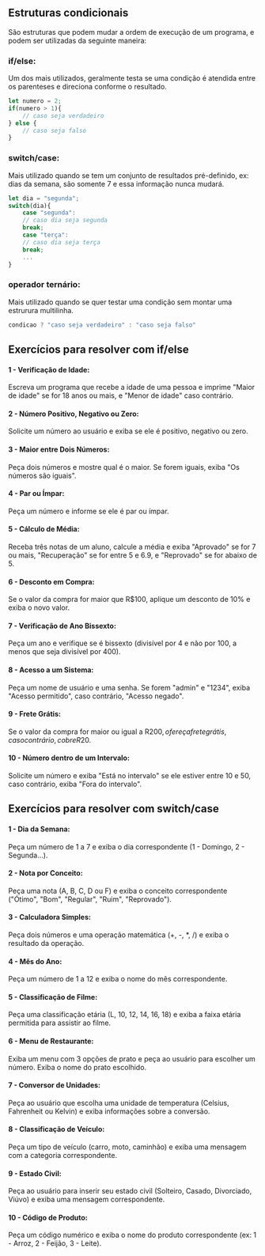 ## Estruturas condicionais

São estruturas que podem mudar a ordem de execução de um programa, e podem ser utilizadas da seguinte maneira: 

### if/else:
Um dos mais utilizados, geralmente testa se uma condição é atendida entre os parenteses e direciona conforme o resultado.

```javascript
let numero = 2;
if(numero > 1){
    // caso seja verdadeiro
} else {
    // caso seja falso
}
```

### switch/case:
Mais utilizado quando se tem um conjunto de resultados pré-definido, ex: dias da semana, são somente 7 e essa informação nunca mudará.

```javascript
let dia = "segunda";
switch(dia){
    case "segunda":
    // caso dia seja segunda
    break;
    case "terça":
    // caso dia seja terça
    break;
    ...
}
```

### operador ternário:
Mais utilizado quando se quer testar uma condição sem montar uma estrurura multilinha.

```javascript
condicao ? "caso seja verdadeiro" : "caso seja falso"
```

## Exercícios para resolver com if/else

#### 1 - Verificação de Idade:
Escreva um programa que recebe a idade de uma pessoa e imprime "Maior de idade" se for 18 anos ou mais, e "Menor de idade" caso contrário.

#### 2 - Número Positivo, Negativo ou Zero:
Solicite um número ao usuário e exiba se ele é positivo, negativo ou zero.

#### 3 - Maior entre Dois Números:
Peça dois números e mostre qual é o maior. Se forem iguais, exiba "Os números são iguais".

#### 4 - Par ou Ímpar:
Peça um número e informe se ele é par ou ímpar.

#### 5 - Cálculo de Média:
Receba três notas de um aluno, calcule a média e exiba "Aprovado" se for 7 ou mais, "Recuperação" se for entre 5 e 6.9, e "Reprovado" se for abaixo de 5.

#### 6 - Desconto em Compra:
Se o valor da compra for maior que R$100, aplique um desconto de 10% e exiba o novo valor.

#### 7 - Verificação de Ano Bissexto:
Peça um ano e verifique se é bissexto (divisível por 4 e não por 100, a menos que seja divisível por 400).

#### 8 - Acesso a um Sistema:
Peça um nome de usuário e uma senha. Se forem "admin" e "1234", exiba "Acesso permitido", caso contrário, "Acesso negado".

#### 9 - Frete Grátis:
Se o valor da compra for maior ou igual a R$200, ofereça frete grátis, caso contrário, cobre R$20.

#### 10 - Número dentro de um Intervalo:
Solicite um número e exiba "Está no intervalo" se ele estiver entre 10 e 50, caso contrário, exiba "Fora do intervalo".

## Exercícios para resolver com switch/case

#### 1 - Dia da Semana:
Peça um número de 1 a 7 e exiba o dia correspondente (1 - Domingo, 2 - Segunda...).

#### 2 - Nota por Conceito:
Peça uma nota (A, B, C, D ou F) e exiba o conceito correspondente ("Ótimo", "Bom", "Regular", "Ruim", "Reprovado").

#### 3 - Calculadora Simples:
Peça dois números e uma operação matemática (+, -, *, /) e exiba o resultado da operação.

#### 4 - Mês do Ano:
Peça um número de 1 a 12 e exiba o nome do mês correspondente.

#### 5 - Classificação de Filme:
Peça uma classificação etária (L, 10, 12, 14, 16, 18) e exiba a faixa etária permitida para assistir ao filme.

#### 6 - Menu de Restaurante:
Exiba um menu com 3 opções de prato e peça ao usuário para escolher um número. Exiba o nome do prato escolhido.

#### 7 - Conversor de Unidades:
Peça ao usuário que escolha uma unidade de temperatura (Celsius, Fahrenheit ou Kelvin) e exiba informações sobre a conversão.

#### 8 - Classificação de Veículo:
Peça um tipo de veículo (carro, moto, caminhão) e exiba uma mensagem com a categoria correspondente.

#### 9 - Estado Civil:
Peça ao usuário para inserir seu estado civil (Solteiro, Casado, Divorciado, Viúvo) e exiba uma mensagem correspondente.

#### 10 - Código de Produto:
Peça um código numérico e exiba o nome do produto correspondente (ex: 1 - Arroz, 2 - Feijão, 3 - Leite).

